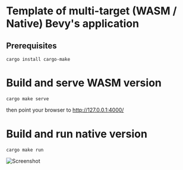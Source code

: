 # Template of multi-target (WASM / Native) Bevy's application

## Prerequisites

```
cargo install cargo-make
```

# Build and serve WASM version
```
cargo make serve
```
then point your browser to http://127.0.0.1:4000/


# Build and run native version
```
cargo make run
```

![Screenshot](https://mrk.sed.pl/bevy-showcase/assets/bevy_webgl2_app_template.png?v=3)